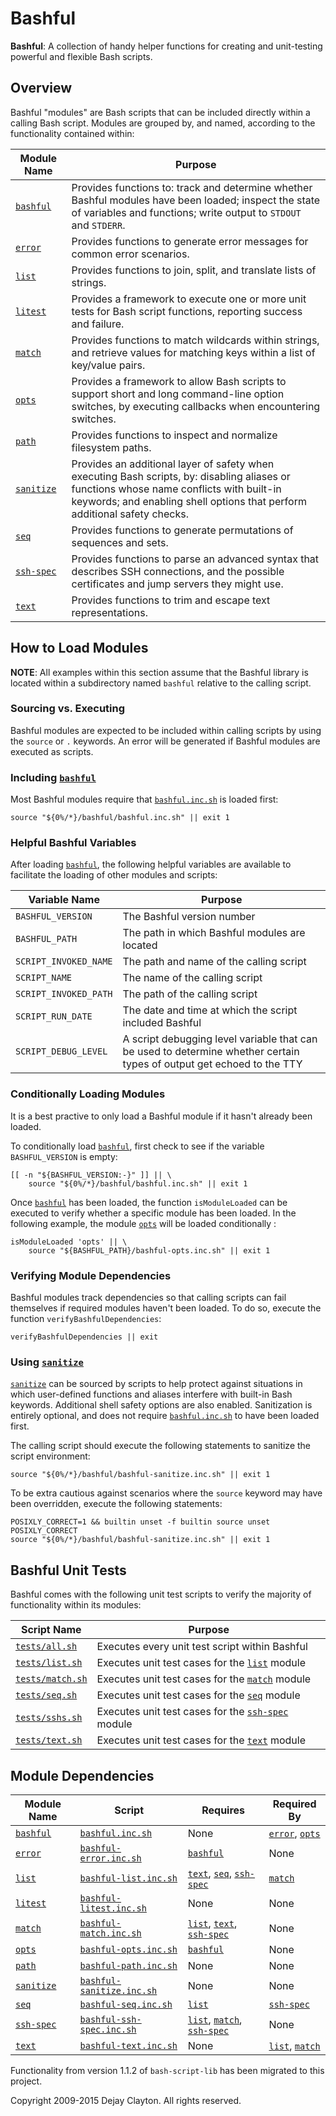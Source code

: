 # Bashful
**Bashful**: A collection of handy helper functions for creating and unit-testing powerful and flexible Bash scripts.

## Overview

Bashful "modules" are Bash scripts that can be included directly within a calling Bash script.  Modules are grouped by, and named, according to the functionality contained within:

Module Name | Purpose
----------- | -------
[`bashful`](./docs/api/bashful.md) | Provides functions to: track and determine whether Bashful modules have been loaded; inspect the state of variables and functions; write output to `STDOUT` and `STDERR`.  
[`error`](./docs/api/error.md) | Provides functions to generate error messages for common error scenarios.  
[`list`](./docs/api/list.md) | Provides functions to join, split, and translate lists of strings.  
[`litest`](./docs/api/litest.md) | Provides a framework to execute one or more unit tests for Bash script functions, reporting success and failure.  
[`match`](./docs/api/match.md) | Provides functions to match wildcards within strings, and retrieve values for matching keys within a list of key/value pairs.  
[`opts`](./docs/api/opts.md) | Provides a framework to allow Bash scripts to support short and long command-line option switches, by executing callbacks when encountering switches.
[`path`](./docs/api/path.md) | Provides functions to inspect and normalize filesystem paths.  
[`sanitize`](./docs/api/sanitize.md) | Provides an additional layer of safety when executing Bash scripts, by: disabling aliases or functions whose name conflicts with built-in keywords; and enabling shell options that perform additional safety checks.  
[`seq`](./docs/api/seq.md) | Provides functions to generate permutations of sequences and sets.  
[`ssh-spec`](./docs/api/ssh-spec.md) | Provides functions to parse an advanced syntax that describes SSH connections, and the possible certificates and jump servers they might use.
[`text`](./docs/api/text.md) | Provides functions to trim and escape text representations.  

## How to Load Modules

**NOTE**: All examples within this section assume that the Bashful library is located within a subdirectory named `bashful` relative to the calling script.

### Sourcing vs. Executing

Bashful modules are expected to be included within calling scripts by using the `source` or `.` keywords.  An error will be generated if Bashful modules are executed as scripts.

### Including [`bashful`](./docs/api/bashful.md)

Most Bashful modules require that [`bashful.inc.sh`](./bashful.inc.sh) is loaded first:
```
source "${0%/*}/bashful/bashful.inc.sh" || exit 1
```

### Helpful Bashful Variables

After loading [`bashful`](./docs/api/bashful.md), the following helpful variables are available to facilitate the loading of other modules and scripts:

Variable Name | Purpose
------------- | -------
`BASHFUL_VERSION` | The Bashful version number
`BASHFUL_PATH` | The path in which Bashful modules are located
`SCRIPT_INVOKED_NAME` | The path and name of the calling script
`SCRIPT_NAME` | The name of the calling script
`SCRIPT_INVOKED_PATH` | The path of the calling script
`SCRIPT_RUN_DATE` | The date and time at which the script included Bashful
`SCRIPT_DEBUG_LEVEL` | A script debugging level variable that can be used to determine whether certain types of output get echoed to the TTY

### Conditionally Loading Modules

It is a best practive to only load a Bashful module if it hasn't already been loaded.

To conditionally load [`bashful`](./docs/api/bashful.md), first check to see if the variable `BASHFUL_VERSION` is empty:

```
[[ -n "${BASHFUL_VERSION:-}" ]] || \
    source "${0%/*}/bashful/bashful.inc.sh" || exit 1

```

Once [`bashful`](./docs/api/bashful.md) has been loaded, the function `isModuleLoaded` can be executed to verify whether a specific module has been loaded.  In the following example, the module [`opts`](./docs/api/opts.md) will be loaded conditionally :

```
isModuleLoaded 'opts' || \
    source "${BASHFUL_PATH}/bashful-opts.inc.sh" || exit 1
```

### Verifying Module Dependencies

Bashful modules track dependencies so that calling scripts can fail themselves if required modules haven't been loaded.  To do so, execute the function `verifyBashfulDependencies`:

```
verifyBashfulDependencies || exit
```

### Using [`sanitize`](./docs/api/sanitize.md)

[`sanitize`](./docs/api/sanitize.md) can be sourced by scripts to help protect against situations in which user-defined functions and aliases interfere with built-in Bash keywords.  Additional shell safety options are also enabled.  Sanitization is entirely optional, and does not require [`bashful.inc.sh`](./bashful.inc.sh) to have been loaded first.

The calling script should execute the following statements to sanitize the script environment:

```
source "${0%/*}/bashful/bashful-sanitize.inc.sh" || exit 1
```

To be extra cautious against scenarios where the `source` keyword may have been overridden, execute the following statements:

```
POSIXLY_CORRECT=1 && builtin unset -f builtin source unset POSIXLY_CORRECT
source "${0%/*}/bashful/bashful-sanitize.inc.sh" || exit 1
```

## Bashful Unit Tests

Bashful comes with the following unit test scripts to verify the majority of functionality within its modules:

Script Name | Purpose
----------- | -------
[`tests/all.sh`](./docs/tests/all.md) | Executes every unit test script within Bashful
[`tests/list.sh`](./docs/tests/list.md) | Executes unit test cases for the [`list`](./docs/api/list.md) module
[`tests/match.sh`](./docs/tests/match.md) | Executes unit test cases for the [`match`](./docs/api/match.md) module
[`tests/seq.sh`](./docs/tests/seq.md) | Executes unit test cases for the [`seq`](./docs/api/seq.md) module
[`tests/sshs.sh`](./docs/tests/sshs.md) | Executes unit test cases for the [`ssh-spec`](./docs/api/ssh-spec.md) module
[`tests/text.sh`](./docs/tests/text.md) | Executes unit test cases for the [`text`](./docs/api/text.md) module

## Module Dependencies

Module Name | Script | Requires | Required By
----------- | ------ | -------- | -----------
[`bashful`](./docs/api/bashful.md) | [`bashful.inc.sh`](./bashful.inc.sh) | None | [`error`](./docs/api/error.md), [`opts`](./docs/api/opts.md)  
[`error`](./docs/api/error.md) | [`bashful-error.inc.sh`](./bashful-error.inc.sh) | [`bashful`](./docs/api/bashful.md) | None  
[`list`](./docs/api/list.md) | [`bashful-list.inc.sh`](./bashful-list.inc.sh) | [`text`](./docs/api/text.md), [`seq`](./docs/api/seq.md), [`ssh-spec`](./docs/api/ssh-spec.md) | [`match`](./docs/api/match.md)  
[`litest`](./docs/api/litest.md) | [`bashful-litest.inc.sh`](./bashful-litest.inc.sh) | None | None  
[`match`](./docs/api/match.md) | [`bashful-match.inc.sh`](./bashful-match.inc.sh) | [`list`](./docs/api/list.md), [`text`](./docs/api/text.md), [`ssh-spec`](./docs/api/ssh-spec.md) | None  
[`opts`](./docs/api/opts.md) | [`bashful-opts.inc.sh`](./bashful-opts.inc.sh) | [`bashful`](./docs/api/bashful.md) | None  
[`path`](./docs/api/path.md) | [`bashful-path.inc.sh`](./bashful-path.inc.sh) | None | None  
[`sanitize`](./docs/api/sanitize.md) | [`bashful-sanitize.inc.sh`](./bashful-sanitize.inc.sh) | None | None  
[`seq`](./docs/api/seq.md) | [`bashful-seq.inc.sh`](./bashful-seq.inc.sh) | [`list`](./docs/api/list.md) | [`ssh-spec`](./docs/api/ssh-spec.md)  
[`ssh-spec`](./docs/api/ssh-spec.md) | [`bashful-ssh-spec.inc.sh`](./bashful-ssh-spec.inc.sh) | [`list`](./docs/api/list.md), [`match`](./docs/api/match.md), [`ssh-spec`](./docs/api/ssh-spec.md) | None  
[`text`](./docs/api/text.md) | [`bashful-text.inc.sh`](./bashful-text.inc.sh) | None | [`list`](./docs/api/list.md), [`match`](./docs/api/match.md)  

Functionality from version 1.1.2 of `bash-script-lib` has been migrated to this project.

Copyright 2009-2015 Dejay Clayton.  All rights reserved.
